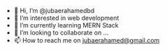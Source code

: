 - 👋 Hi, I’m @jubaerahamedbd
- 👀 I’m interested in web development
- 🌱 I’m currently learning MERN Stack
- 💞️ I’m looking to collaborate on ...
- 📫 How to reach me on jubaerahamed@gmail.com

<!---
jubaerahamedbd/jubaerahamedbd is a ✨ special ✨ repository because its `README.md` (this file) appears on your GitHub profile.
You can click the Preview link to take a look at your changes.
--->
